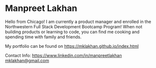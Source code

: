 # Manpreet Lakhan  

Hello from Chicago! I am currently a product manager and enrolled in the Northwestern Full Stack Development Bootcamp Program! When not building products or learning to code, you can find me cooking and spending time with family and friends. 

My portfolio can be found on https://mklakhan.github.io/index.html

Contact Info:
https://www.linkedin.com/in/manpreetlakhan
mklakhan@gmail.com